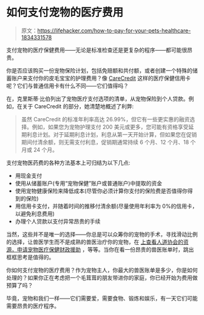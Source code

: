 # 如何支付宠物的医疗费用

> 原文：<https://lifehacker.com/how-to-pay-for-your-pets-healthcare-1834331578>

支付宠物的医疗保健费用——无论是标准检查还是更复杂的程序——都可能很昂贵。



你是否应该购买一份宠物保险计划，包括免赔额和共付额，或者创建一个特殊的储蓄账户来支付你的皮毛宝宝的护理费用？像 [CareCredit](https://www.carecredit.com) 这样的医疗保健信用卡呢？它们与普通信用卡有什么不同——它们值得吗？

在，克里斯蒂·比伯列出了宠物医疗支付选项的清单，从宠物保险到个人贷款。例如，在关于 CareCredit 的部分，她清楚地概述了利弊:

> 虽然 CareCredit 的标准年利率高达 26.99%，但它有一些更实惠的融资选择。例如，如果您为宠物护理支付 200 美元或更多，您可能有资格享受延期利息计划。对于延期利息计划，利息从第一天开始计算，但如果您在促销期间付清余额，则无需支付利息，促销期通常持续 6 个月、12 个月、18 个月或 24 个月。

支付宠物医药费的各种方法基本上可归结为以下几点:

*   用现金支付
*   使用从储蓄账户(专用“宠物保健”账户或普通账户)中提取的资金
*   使用宠物健康保险来降低成本(尽管你必须计算你支付的保险费是否值得你得到的保险)
*   用信用卡支付，并随着时间的推移付清余额(尽量使用年利率为 0%的信用卡，以避免利息费用)
*   办理个人贷款以支付异常昂贵的手续

当然，这些并不是唯一的选择——你总是可以众筹你的宠物的手术，寻找滑动比例的选择，让兽医学生而不是成熟的兽医治疗你的宠物，在 [上查看人道协会的资源，申请宠物医疗保健财政援助](https://www.humanesociety.org/resources/having-trouble-affording-veterinary-care) ，等等。当你在看一份昂贵的兽医账单时，跳出框框思考是值得的。

你如何支付宠物的医疗费用？作为宠物主人，你最大的兽医账单是多少，你是如何处理的？如果你正在考虑把一个毛茸茸的朋友带进你的家庭，你已经开始为费用做预算了吗？

毕竟，宠物和我们一样——它们需要爱，需要食物、锻炼和娱乐，有一天它们可能需要昂贵的医疗程序。